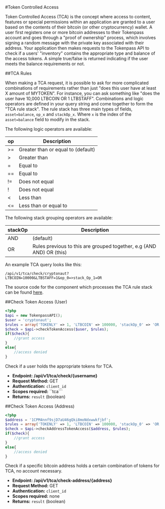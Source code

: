 #Token Controlled Access

Token Controlled Access (TCA) is the concept where access to content, features or special permissions within
an application are granted to a user based on the contents of their bitcoin (or other cryptocurrency) wallet. 
A user first registers one or more bitcoin addresses to their Tokenpass account and goes through a "proof of ownership" process, 
which involves signing a random message with the private key associated with their address. Your application then
makes requests to the Tokenpass API to check if a users' "inventory" contains the appropriate type and balance of the access tokens.
A simple true/false is returned indicating if the user meets the balance requirements or not.

##TCA Rules

When making a TCA request, it is possible to ask for more complicated combinations of requirements rather than just "does this user have at least X amount of MYTOKEN".
For instance, you can ask something like "does the user have 10,000 LTBCOIN OR 1 LTBSTAFF". Combinations and logic operators are defined in your query string
and come together to form the "TCA rule stack". The rule stack has three main types of fields, ```asset=balance```, ```op_x``` and ```stackOp_x```. 
Where ```x``` is the index of the ```asset=balance``` field to modify in the stack.

The following logic operators are available:

| op  | Description                        |
|-----|------------------------------------|
| >=  | Greater than or equal to (default) |
| >   | Greater than                       |
| =   | Equal to                           |
| ==  | Equal to                           |
| !=  | Does not equal                     |
| !   | Does not equal                     |
| <   | Less than                          |
| <=  | Less than or equal to              |

The following stack grouping operators are available:

| stackOp  | Description                                                          |
|-----------|----------------------------------------------------------------------|
| AND       | (default)                                                            |
| OR        | Rules previous to this are grouped together, e.g (AND AND) OR (this) |

An example TCA query looks like this:

``` /api/v1/tca/check/cryptonaut?LTBCOIN=10000&LTBSTAFF=1&op_0=>stack_Op_1=OR ```

The source code for the component which processes the TCA rule stack can be found [here](https://github.com/tokenly/token-controlled-access/blob/master/src/Tokenly/TCA/Access.php). 

##Check Token Access (User)

```php
<?php
$api = new TokenpassAPI();
$user = 'cryptonaut';
$rules = array('TOKENLY' => 1, 'LTBCOIN' => 100000, 'stackOp_0' => 'OR');
$check = $api->checkTokenAccess($user, $rules);
if($check){
    //grant access
}
else{
    //access denied
}

```

Check if a user holds the appropriate tokens for TCA. 

* **Endpoint:** **/api/v1/tca/check/{username}**
* **Request Method:** GET
* **Authentication:** ```client_id```
* **Scopes required:** ``tca```
* **Returns:** ```result``` (boolean)

##Check Token Access (Address)

```php
<?php
$address = '1CPM4nnf9sjD7aU46gQki8moNdxwwkfjbf';
$rules = array('TOKENLY' => 1, 'LTBCOIN' => 100000, 'stackOp_0' => 'OR');
$check = $api->checkAddressTokenAccess($address, $rules);
if($check){
    //grant access
}
else{
    //access denied
}

```

Check if a specific bitcoin address holds a certain combination of tokens for TCA, no account necessary.

* **Endpoint:** **/api/v1/tca/check-address/{address}**
* **Request Method:** GET
* **Authentication:** ```client_id```
* **Scopes required:** none
* **Returns:** ```result``` (boolean)
